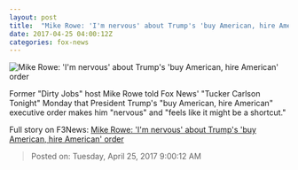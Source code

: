 ```yaml
---
layout: post
title:  "Mike Rowe: 'I'm nervous' about Trump's 'buy American, hire American' order"
date: 2017-04-25 04:00:12Z
categories: fox-news
---
```


![Mike Rowe: 'I'm nervous' about Trump's 'buy American, hire American' order](http://a57.foxnews.com/media2.foxnews.com/BrightCove/694940094001/2017/04/25/876/493/694940094001_5409936518001_5409936141001-vs.jpg?ve=1&tl=1)

Former "Dirty Jobs" host Mike Rowe told Fox News' "Tucker Carlson Tonight" Monday that President Trump's "buy American, hire American" executive order makes him "nervous" and "feels like it might be a shortcut."


Full story on F3News: [Mike Rowe: 'I'm nervous' about Trump's 'buy American, hire American' order](http://www.f3nws.com/n/HHZujB)

> Posted on: Tuesday, April 25, 2017 9:00:12 AM
